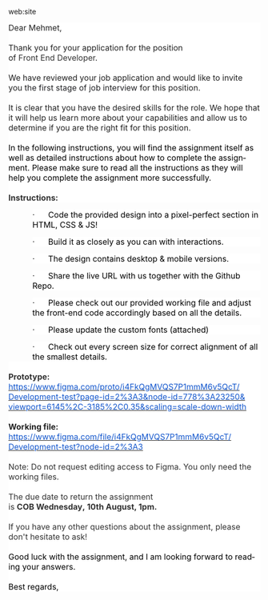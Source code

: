 web:site



<div id=":o3" class="ii gt" jslog="20277; u014N:xr6bB; 4:W251bGwsbnVsbCxbXV0."><div id=":o4" class="a3s aiL msg-5914832201278064167"><div class="adM">

</div><div lang="en-TR" link="#0563C1" vlink="#954F72" style="word-wrap:break-word"><div class="adM">
</div><div class="m_-5914832201278064167WordSection1"><div class="adM">
</div><div><div class="adM">
</div><p style="margin:0cm;background:white"><span style="font-size:12.0pt;color:#222222">Dear<span class="m_-5914832201278064167apple-converted-space">&nbsp;</span></span><span lang="TR" style="font-size:12.0pt;color:#222222">Mehmet,</span><span style="font-size:12.0pt;color:black"><u></u><u></u></span></p>
<p style="margin:0cm;background:white;font-variant-caps:normal;text-align:start;font-variant-ligatures:normal;word-spacing:0px">
<span style="font-size:12.0pt;color:black">&nbsp;<u></u><u></u></span></p>
<p style="margin:0cm;background:white;font-variant-caps:normal;text-align:start;font-variant-ligatures:normal;word-spacing:0px">
<span style="font-size:12.0pt;color:#222222">Thank you for your application for the position of&nbsp;</span><span lang="TR" style="font-size:12.0pt;color:#333333">F</span><span style="font-size:12.0pt;color:#333333">ront&nbsp;</span><span lang="TR" style="font-size:12.0pt;color:#333333">E</span><span style="font-size:12.0pt;color:#333333">nd&nbsp;</span><span lang="TR" style="font-size:12.0pt;color:#333333">D</span><span style="font-size:12.0pt;color:#333333">eveloper</span><span style="font-size:12.0pt;color:#222222">.</span><span style="font-size:12.0pt;color:black"><u></u><u></u></span></p>
<p style="margin:0cm;background:white;font-variant-caps:normal;text-align:start;font-variant-ligatures:normal;word-spacing:0px">
<span style="font-size:12.0pt;color:#222222">&nbsp;</span><span style="font-size:12.0pt;color:black"><u></u><u></u></span></p>
<p style="margin:0cm;background:white;font-variant-caps:normal;text-align:start;font-variant-ligatures:normal;word-spacing:0px">
<span style="font-size:12.0pt;color:#222222">We have reviewed your job application and&nbsp;would like to invite you&nbsp;</span><span lang="TR" style="font-size:12.0pt;color:#222222">t</span><span style="font-size:12.0pt;color:#202124">he first stage of job interview</span><span style="font-size:12.0pt;color:#222222">&nbsp;for
 this position.</span><span style="font-size:12.0pt;color:black"><u></u><u></u></span></p>
<p style="margin:0cm;background:white;font-variant-caps:normal;text-align:start;font-variant-ligatures:normal;word-spacing:0px">
<span lang="TR" style="font-size:12.0pt;color:black">&nbsp;</span><span style="font-size:12.0pt;color:black"><u></u><u></u></span></p>
<p style="margin:0cm;background:white;font-variant-caps:normal;text-align:start;font-variant-ligatures:normal;word-spacing:0px">
<span style="font-size:12.0pt;color:#222222">It is clear that you have the desired skills for the role. We hope that it will help us learn more about your capabilities and allow us to determine if you are the right fit for this position.</span><span style="font-size:12.0pt;color:black"><u></u><u></u></span></p>
<p style="margin:0cm;background:white;font-variant-caps:normal;text-align:start;font-variant-ligatures:normal;word-spacing:0px">
<span style="font-size:12.0pt;color:#222222">&nbsp;</span><span style="font-size:12.0pt;color:black"><u></u><u></u></span></p>
<p style="margin:0cm;background:white;font-variant-caps:normal;text-align:start;font-variant-ligatures:normal;word-spacing:0px">
<span style="font-size:12.0pt;color:black">In the following instructions, you will find the assignment itself as well as detailed instructions about how to complete the assignment. Please make sure to read all the instructions as they will help you complete
 the assignment more successfully.&nbsp;&nbsp;<u></u><u></u></span></p>
<p style="margin:0cm;background:white;font-variant-caps:normal;text-align:start;font-variant-ligatures:normal;word-spacing:0px">
<span style="font-size:12.0pt;color:#323232">&nbsp;</span><span style="font-size:12.0pt;color:black"><u></u><u></u></span></p>
<p style="margin:0cm;background:white;font-variant-caps:normal;text-align:start;font-variant-ligatures:normal;word-spacing:0px">
<b><span style="font-size:12.0pt;color:#323232">Instructions:</span></b><span style="font-size:12.0pt;color:black"><u></u><u></u></span></p>
<p style="margin-right:0cm;margin-bottom:0cm;margin-left:36.0pt;background:white;font-variant-caps:normal;text-align:start;font-variant-ligatures:normal;word-spacing:0px">
<span style="font-size:12.0pt;color:#222222">·&nbsp;&nbsp;&nbsp;&nbsp;&nbsp;&nbsp;</span><span style="font-size:12.0pt;color:black">Code the provided design into a pixel-perfect section in HTML, CSS &amp; JS</span><span lang="TR" style="font-size:12.0pt;color:black">!</span><span style="font-size:12.0pt;color:black"><u></u><u></u></span></p>
<p style="margin-right:0cm;margin-bottom:0cm;margin-left:36.0pt;background:white;font-variant-caps:normal;text-align:start;font-variant-ligatures:normal;word-spacing:0px">
<span style="font-size:12.0pt;color:#222222">·&nbsp;&nbsp;&nbsp;&nbsp;&nbsp;&nbsp;</span><span style="font-size:12.0pt;color:black">Build it as closely as you can with interactions.<u></u><u></u></span></p>
<p style="margin-right:0cm;margin-bottom:0cm;margin-left:36.0pt;background:white;font-variant-caps:normal;text-align:start;font-variant-ligatures:normal;word-spacing:0px">
<span style="font-size:12.0pt;color:#222222">·&nbsp;&nbsp;&nbsp;&nbsp;&nbsp;&nbsp;</span><span style="font-size:12.0pt;color:black">The design contains desktop &amp; mobile versions.<u></u><u></u></span></p>
<p style="margin-right:0cm;margin-bottom:0cm;margin-left:36.0pt;background:white;font-variant-caps:normal;text-align:start;font-variant-ligatures:normal;word-spacing:0px">
<span style="font-size:12.0pt;color:#222222">·&nbsp;&nbsp;&nbsp;&nbsp;&nbsp;&nbsp;</span><span style="font-size:12.0pt;color:black">Share the live URL with us together with the Github Repo</span><span lang="TR" style="font-size:12.0pt;color:black">.</span><span style="font-size:12.0pt;color:black"><u></u><u></u></span></p>
<p style="margin-right:0cm;margin-bottom:0cm;margin-left:36.0pt;background:white;font-variant-caps:normal;text-align:start;font-variant-ligatures:normal;word-spacing:0px">
<span style="font-size:12.0pt;color:#222222">·&nbsp;&nbsp;&nbsp;&nbsp;&nbsp;&nbsp;</span><span style="font-size:12.0pt;color:black">Please check out our provided working file and adjust the front-end code accordingly based on all the details.&nbsp;<u></u><u></u></span></p>
<p style="margin-right:0cm;margin-bottom:0cm;margin-left:36.0pt;background:white;font-variant-caps:normal;text-align:start;font-variant-ligatures:normal;word-spacing:0px">
<span style="font-size:12.0pt;color:#222222">·&nbsp;&nbsp;&nbsp;&nbsp;&nbsp;&nbsp;</span><span style="font-size:12.0pt;color:black">Please update the custom fonts (attached)<u></u><u></u></span></p>
<p style="margin-right:0cm;margin-bottom:0cm;margin-left:36.0pt;background:white;font-variant-caps:normal;text-align:start;font-variant-ligatures:normal;word-spacing:0px">
<span style="font-size:12.0pt;color:#222222">·&nbsp;&nbsp;&nbsp;&nbsp;&nbsp;&nbsp;</span><span style="font-size:12.0pt;color:black">Check out every screen size for correct alignment of all the smallest details.<u></u><u></u></span></p>
<p style="margin:0cm;background:white;font-variant-caps:normal;text-align:start;font-variant-ligatures:normal;word-spacing:0px">
<span style="font-size:12.0pt;color:#222222">&nbsp;</span><span style="font-size:12.0pt;color:black"><u></u><u></u></span></p>
<p style="margin:0cm;background:white;font-variant-caps:normal;text-align:start;font-variant-ligatures:normal;word-spacing:0px">
<b><span style="font-size:12.0pt;color:#323232">Prototype:</span></b><span style="font-size:12.0pt;color:black"><u></u><u></u></span></p>
<p style="margin:0cm;background:white;font-variant-caps:normal;text-align:start;font-variant-ligatures:normal;word-spacing:0px">
<span style="font-size:12.0pt;color:black"><a href="https://www.figma.com/proto/i4FkQgMVQS7P1mmM6v5QcT/Development-test?page-id=2%3A3&amp;node-id=778%3A23250&amp;viewport=6145%2C-3185%2C0.35&amp;scaling=scale-down-width" title="https://www.figma.com/proto/i4FkQgMVQS7P1mmM6v5QcT/Development-test?page-id=2%3A3&amp;node-id=778%3A23250&amp;viewport=6145%2C-3185%2C0.35&amp;scaling=scale-down-width" target="_blank" data-saferedirecturl="https://www.google.com/url?q=https://www.figma.com/proto/i4FkQgMVQS7P1mmM6v5QcT/Development-test?page-id%3D2%253A3%26node-id%3D778%253A23250%26viewport%3D6145%252C-3185%252C0.35%26scaling%3Dscale-down-width&amp;source=gmail&amp;ust=1660132098771000&amp;usg=AOvVaw1PYDxkKAlQ8iwOVmhdc7R0"><span style="color:#1155cc">https://www.figma.com/proto/<wbr>i4FkQgMVQS7P1mmM6v5QcT/<wbr>Development-test?page-id=2%<wbr>3A3&amp;node-id=778%3A23250&amp;<wbr>viewport=6145%2C-3185%2C0.35&amp;<wbr>scaling=scale-down-width</span></a><u></u><u></u></span></p>
<p style="margin:0cm;background:white;font-variant-caps:normal;text-align:start;font-variant-ligatures:normal;word-spacing:0px">
<span style="font-size:12.0pt;color:#323232">&nbsp;</span><span style="font-size:12.0pt;color:black"><u></u><u></u></span></p>
<p style="margin:0cm;background:white;font-variant-caps:normal;text-align:start;font-variant-ligatures:normal;word-spacing:0px">
<b><span style="font-size:12.0pt;color:#222222">Working file:</span></b><span style="font-size:12.0pt;color:black"><u></u><u></u></span></p>
<p style="margin:0cm;background:white;font-variant-caps:normal;text-align:start;font-variant-ligatures:normal;word-spacing:0px">
<span style="font-size:12.0pt;color:black"><a href="https://www.figma.com/file/i4FkQgMVQS7P1mmM6v5QcT/Development-test?node-id=2%3A3" title="https://www.figma.com/file/i4FkQgMVQS7P1mmM6v5QcT/Development-test?node-id=2%3A3" target="_blank" data-saferedirecturl="https://www.google.com/url?q=https://www.figma.com/file/i4FkQgMVQS7P1mmM6v5QcT/Development-test?node-id%3D2%253A3&amp;source=gmail&amp;ust=1660132098771000&amp;usg=AOvVaw15cZoFEpKfxtJuBmXnTtaQ"><span style="color:#1155cc">https://www.figma.com/file/<wbr>i4FkQgMVQS7P1mmM6v5QcT/<wbr>Development-test?node-id=2%3A3</span></a><u></u><u></u></span></p>
<p style="margin:0cm;background:white;font-variant-caps:normal;text-align:start;font-variant-ligatures:normal;word-spacing:0px">
<span style="font-size:12.0pt;color:black">&nbsp;<u></u><u></u></span></p>
<p style="margin:0cm;background:white;font-variant-caps:normal;text-align:start;font-variant-ligatures:normal;word-spacing:0px">
<span style="font-size:12.0pt;color:#323232">Note: Do not request editing access to Figma. You only need the working files.</span><span style="font-size:12.0pt;color:black"><u></u><u></u></span></p>
<p style="margin:0cm;background:white;font-variant-caps:normal;text-align:start;font-variant-ligatures:normal;word-spacing:0px">
<span style="font-size:12.0pt;color:#222222">&nbsp;</span><span style="font-size:12.0pt;color:black"><u></u><u></u></span></p>
<p style="margin:0cm;background:white;font-variant-caps:normal;text-align:start;font-variant-ligatures:normal;word-spacing:0px">
<span style="font-size:12.0pt;color:#323232">The due date to return the assignment is&nbsp;<b>COB<span class="m_-5914832201278064167apple-converted-space">&nbsp;</span></b></span><b><span lang="TR" style="font-size:12.0pt;color:#323232">Wednesday</span></b><b><span style="font-size:12.0pt;color:#323232">,&nbsp;</span></b><b><span lang="TR" style="font-size:12.0pt;color:#323232">10th</span></b><b><span style="font-size:12.0pt;color:#323232">&nbsp;August,
 1pm.</span></b><span style="font-size:12.0pt;color:black"><u></u><u></u></span></p>
<p style="margin:0cm;background:white;font-variant-caps:normal;text-align:start;font-variant-ligatures:normal;word-spacing:0px">
<span style="font-size:12.0pt;color:#323232">&nbsp;&nbsp;&nbsp;&nbsp;&nbsp;&nbsp;&nbsp;&nbsp;&nbsp;&nbsp;&nbsp;&nbsp;&nbsp;&nbsp;&nbsp;&nbsp;&nbsp;&nbsp;&nbsp;&nbsp;&nbsp;&nbsp;&nbsp;&nbsp;&nbsp;&nbsp;&nbsp;&nbsp;&nbsp;&nbsp;<wbr>&nbsp;&nbsp;&nbsp;&nbsp;&nbsp;&nbsp;&nbsp;&nbsp;&nbsp;&nbsp;&nbsp;&nbsp;&nbsp;&nbsp;&nbsp;&nbsp;&nbsp;&nbsp;&nbsp;&nbsp;&nbsp;&nbsp;&nbsp;&nbsp;&nbsp;&nbsp;&nbsp;&nbsp;&nbsp;&nbsp;<wbr>&nbsp;&nbsp;&nbsp;&nbsp;&nbsp;&nbsp;&nbsp;&nbsp;&nbsp;&nbsp;&nbsp;&nbsp;&nbsp;&nbsp;&nbsp;&nbsp;&nbsp;</span><span style="font-size:12.0pt;color:black"><u></u><u></u></span></p>
<p style="margin:0cm;background:white;font-variant-caps:normal;text-align:start;font-variant-ligatures:normal;word-spacing:0px">
<span style="font-size:12.0pt;color:#323232">If you have any other questions about the assignment, please don't hesitate to ask!</span><span style="font-size:12.0pt;color:black"><u></u><u></u></span></p>
<p style="margin:0cm;background:white;font-variant-caps:normal;text-align:start;font-variant-ligatures:normal;word-spacing:0px">
<span style="font-size:12.0pt;color:#323232">&nbsp;</span><span style="font-size:12.0pt;color:black">&nbsp;<u></u><u></u></span></p>
<p style="margin:0cm;background:white;font-variant-caps:normal;text-align:start;font-variant-ligatures:normal;word-spacing:0px">
<span style="font-size:12.0pt;color:black">Good luck with the assignment, and I am looking forward to reading your answers.<u></u><u></u></span></p>
<p style="margin:0cm;background:white;font-variant-caps:normal;text-align:start;font-variant-ligatures:normal;word-spacing:0px">
<span style="font-size:12.0pt;color:black">&nbsp;<u></u><u></u></span></p>
<p style="margin:0cm;background:white;font-variant-caps:normal;text-align:start;font-variant-ligatures:normal;word-spacing:0px">
<span style="font-size:12.0pt;color:black">Best regards,<u></u><u></u></span></p>
</div>


